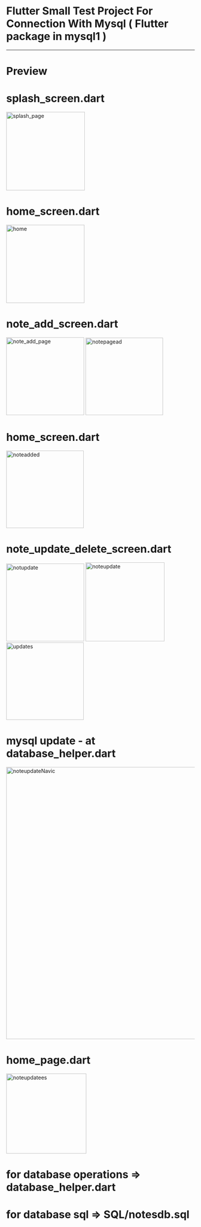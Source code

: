 # Flutter Small Test Project For Connection With Mysql ( Flutter package in mysql1 )

------------------------------------------------------

# Preview

# splash_screen.dart
<img width="210" alt="splash_page" src="https://user-images.githubusercontent.com/90245432/200192117-b5559d84-8487-4071-b041-aee6ca4a2b29.PNG">

# home_screen.dart
<img width="209" alt="home" src="https://user-images.githubusercontent.com/90245432/200192403-02ac51fb-630d-4a78-8df4-63198521be23.PNG">

# note_add_screen.dart
<img width="208" alt="note_add_page" src="https://user-images.githubusercontent.com/90245432/200192181-13f95fe7-b298-47b7-9b28-7de5156b5035.PNG">

<img width="207" alt="notepagead" src="https://user-images.githubusercontent.com/90245432/200192200-d19f448e-e6a7-4e8e-a96d-6f3f35ee18ab.PNG">

# home_screen.dart
<img width="207" alt="noteadded" src="https://user-images.githubusercontent.com/90245432/200192234-c0e2f9c4-d0d3-443e-bfef-0508fe3c7161.PNG">

# note_update_delete_screen.dart
<img width="208" alt="notupdate" src="https://user-images.githubusercontent.com/90245432/200192251-326a5c34-31ea-45f2-bdf8-735bf1b96f07.PNG">

<img width="211" alt="noteupdate" src="https://user-images.githubusercontent.com/90245432/200192265-fe6a97fb-8e51-4ddc-8272-9d38c6e24f64.PNG">

<img width="207" alt="updates" src="https://user-images.githubusercontent.com/90245432/200192316-1164143f-a4fe-48e2-9f24-6135b22a5558.PNG">

# mysql update - at database_helper.dart
<img width="728" alt="noteupdateNavic" src="https://user-images.githubusercontent.com/90245432/200192484-d3a2adbd-145f-4333-b48b-89cfb1a0863d.PNG">

# home_page.dart
<img width="214" alt="noteupdatees" src="https://user-images.githubusercontent.com/90245432/200192324-6cdb03d4-57e6-40a8-8706-5feb8f6221d4.PNG">

# for database operations => database_helper.dart
# for database sql => SQL/notesdb.sql
